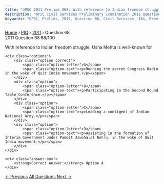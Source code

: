```yaml
---
title: "UPSC 2011 Prelims Q68: With reference to Indian freedom struggle, Usha Mehta is wel..."
description: "UPSC Civil Services Preliminary Examination 2011 Question 68 with options and answer"
keywords: "UPSC, Prelims, 2011, Question 68, Civil Services, IAS, Previous Year Questions"
---
```


<nav class="breadcrumb">
    <a href="../../">Home</a>
    <span>›</span>
    <a href="../">PIQ</a>
    <span>›</span>
    <a href="./">2011</a>
    <span>›</span>
    <span>Question 68</span>
</nav>

<div class="question-header">
    <div class="question-meta">
        <span class="year-badge">2011</span>
        <span class="question-number">Question 68</span>
        <span class="progress">68/100</span>
    </div>
    <div class="progress-bar">
        <div class="progress-fill" style="width: 68.0%"></div>
    </div>
</div>

<div class="question-content">
    <div class="question-text">
        <p>With reference to Indian freedom struggle, Usha Mehta is well-known for</p>
    </div>
    
    <div class="options">
        <div class="option correct">
            <span class="option-letter">A</span>
            <span class="option-text"><p>Running the secret Congress Radio in the wake of Quit India movement.</p></span>
        </div>
        <div class="option">
            <span class="option-letter">B</span>
            <span class="option-text"><p>Participating in the Second Round Table Conference.</p></span>
        </div>
        <div class="option">
            <span class="option-letter">C</span>
            <span class="option-text"><p>Leading a contigent of Indian National Army.</p></span>
        </div>
        <div class="option">
            <span class="option-letter">D</span>
            <span class="option-text"><p>Assisting in the formation of Interim Government under Pandit Jawahalal Nehru. in the wake of Quit India movement.</p></span>
        </div>
    </div>

    <div class="answer-box">
        <strong>Correct Answer:</strong> Option A
    </div>
</div>

<div class="question-nav">
    <a href="../q067-mahatma-gandhi-said-that-some-of-his-deepest-convi/" class="nav-btn prev">← Previous</a>
    <a href="../" class="nav-btn center">All Questions</a>
    <a href="../q069-a-new-optical-disc-format-known-as-the-blu-ray-dis/" class="nav-btn next">Next →</a>
</div>
